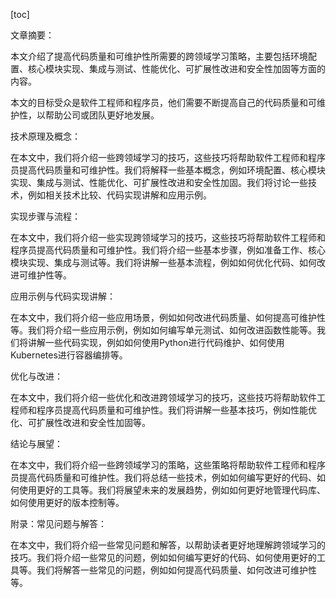 
[toc]                    
                
                
文章摘要：

本文介绍了提高代码质量和可维护性所需要的跨领域学习策略，主要包括环境配置、核心模块实现、集成与测试、性能优化、可扩展性改进和安全性加固等方面的内容。

本文的目标受众是软件工程师和程序员，他们需要不断提高自己的代码质量和可维护性，以帮助公司或团队更好地发展。

技术原理及概念：

在本文中，我们将介绍一些跨领域学习的技巧，这些技巧将帮助软件工程师和程序员提高代码质量和可维护性。我们将解释一些基本概念，例如环境配置、核心模块实现、集成与测试、性能优化、可扩展性改进和安全性加固。我们将讨论一些技术，例如相关技术比较、代码实现讲解和应用示例。

实现步骤与流程：

在本文中，我们将介绍一些实现跨领域学习的技巧，这些技巧将帮助软件工程师和程序员提高代码质量和可维护性。我们将介绍一些基本步骤，例如准备工作、核心模块实现、集成与测试等。我们将讲解一些基本流程，例如如何优化代码、如何改进可维护性等。

应用示例与代码实现讲解：

在本文中，我们将介绍一些应用场景，例如如何改进代码质量、如何提高可维护性等。我们将介绍一些应用示例，例如如何编写单元测试、如何改进函数性能等。我们将讲解一些代码实现，例如如何使用Python进行代码维护、如何使用Kubernetes进行容器编排等。

优化与改进：

在本文中，我们将介绍一些优化和改进跨领域学习的技巧，这些技巧将帮助软件工程师和程序员提高代码质量和可维护性。我们将讲解一些基本技巧，例如性能优化、可扩展性改进和安全性加固等。

结论与展望：

在本文中，我们将介绍一些跨领域学习的策略，这些策略将帮助软件工程师和程序员提高代码质量和可维护性。我们将总结一些技术，例如如何编写更好的代码、如何使用更好的工具等。我们将展望未来的发展趋势，例如如何更好地管理代码库、如何使用更好的版本控制等。

附录：常见问题与解答：

在本文中，我们将介绍一些常见问题和解答，以帮助读者更好地理解跨领域学习的技巧。我们将介绍一些常见的问题，例如如何编写更好的代码、如何使用更好的工具等。我们将解答一些常见的问题，例如如何提高代码质量、如何改进可维护性等。


